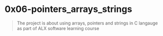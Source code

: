 # 0x06-pointers_arrays_strings
> The project is about using arrays, pointers and strings in C langauge as part of ALX software learning course
